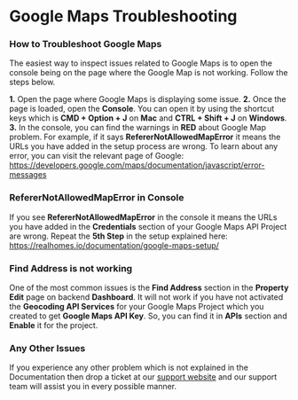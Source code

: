 # **Google Maps Troubleshooting**

### **How to Troubleshoot Google Maps**

The easiest way to inspect issues related to Google Maps is to open the console being on the page where the Google Map is not working. Follow the steps below.

**1.** Open the page where Google Maps is displaying some issue.
**2.** Once the page is loaded, open the **Console**. You can open it by using the shortcut keys which is **CMD + Option + J** on **Mac** and **CTRL + Shift + J** on **Windows**.
**3.** In the console, you can find the warnings in **RED** about Google Map problem. For example, if it says **RefererNotAllowedMapError** it means the URLs you have added in the setup process are wrong. To learn about any error, you can visit the relevant page of Google: https://developers.google.com/maps/documentation/javascript/error-messages

### **RefererNotAllowedMapError in Console**

If you see **RefererNotAllowedMapError** in the console it means the URLs you have added in the **Credentials** section of your Google Maps API Project are wrong. Repeat the **5th Step** in the setup explained here: https://realhomes.io/documentation/google-maps-setup/

### **Find Address is not working**

One of the most common issues is the **Find Address** section in the **Property Edit** page on backend **Dashboard**. It will not work if you have not activated the **Geocoding API Services** for your Google Maps Project which you created to get **Google Maps API Key**. So, you can find it in **APIs** section and **Enable** it for the project.

### **Any Other Issues**

If you experience any other problem which is not explained in the Documentation then drop a ticket at our [support website](https://support.inspirythemes.com/) and our support team will assist you in every possible manner.